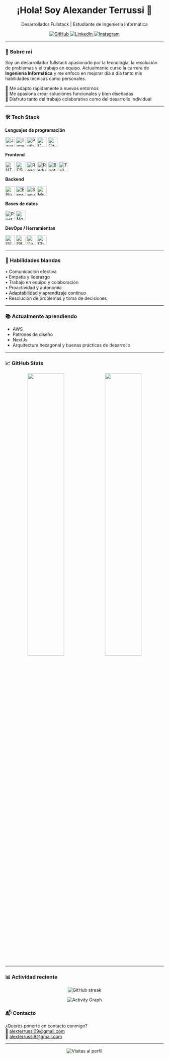 <h1 align="center">¡Hola! Soy Alexander Terrussi 👋</h1>
<p align="center">Desarrollador Fullstack | Estudiante de Ingeniería Informática</p>

<p align="center">
  <a href="https://github.com/AlexTerrussi09" target="_blank">
    <img src="https://img.shields.io/badge/github-%2324292e.svg?&style=for-the-badge&logo=github&logoColor=white" alt="GitHub"/>
  </a>
  <a href="https://linkedin.com/in/alexander-terrussi-a79810250" target="_blank">
    <img src="https://img.shields.io/badge/linkedin-%231E77B5.svg?&style=for-the-badge&logo=linkedin&logoColor=white" alt="LinkedIn"/>
  </a>
  <a href="https://instagram.com/alex_terrussi" target="_blank">
    <img src="https://img.shields.io/badge/instagram-%23000000.svg?&style=for-the-badge&logo=instagram&logoColor=white" alt="Instagram"/>
  </a>
</p>

---

### 🙋 Sobre mí

Soy un desarrollador fullstack apasionado por la tecnología, la resolución de problemas y el trabajo en equipo. Actualmente curso la carrera de **Ingeniería Informática** y me enfoco en mejorar día a día tanto mis habilidades técnicas como personales.

🔹 Me adapto rápidamente a nuevos entornos  
🔹 Me apasiona crear soluciones funcionales y bien diseñadas  
🔹 Disfruto tanto del trabajo colaborativo como del desarrollo individual

---

### 🛠️ Tech Stack

**Lenguajes de programación**
<p>
  <img src="https://profilinator.rishav.dev/skills-assets/javascript-original.svg" height="30" alt="JavaScript" />
  <img src="https://profilinator.rishav.dev/skills-assets/typescript-original.svg" height="30" alt="TypeScript" />
  <img src="https://profilinator.rishav.dev/skills-assets/python-original.svg" height="30" alt="Python" />
  <img src="https://profilinator.rishav.dev/skills-assets/c-original.svg" height="30" alt="C" />
  <img src="https://profilinator.rishav.dev/skills-assets/cplusplus-original.svg" height="30" alt="C++" />
</p>

**Frontend**
<p>
  <img src="https://profilinator.rishav.dev/skills-assets/html5-original-wordmark.svg" height="30" alt="HTML5" />
  <img src="https://profilinator.rishav.dev/skills-assets/css3-original-wordmark.svg" height="30" alt="CSS3" />
  <img src="https://profilinator.rishav.dev/skills-assets/react-original-wordmark.svg" height="30" alt="React" />
  <img src="https://profilinator.rishav.dev/skills-assets/redux-original.svg" height="30" alt="Redux" />
  <img src="https://profilinator.rishav.dev/skills-assets/bootstrap-plain.svg" height="30" alt="Bootstrap" />
  <img src="https://profilinator.rishav.dev/skills-assets/tailwindcss.svg" height="30" alt="Tailwind CSS" />
</p>

**Backend**
<p>
  <img src="https://profilinator.rishav.dev/skills-assets/nodejs-original-wordmark.svg" height="30" alt="Node.js" />
  <img src="https://profilinator.rishav.dev/skills-assets/express-original-wordmark.svg" height="30" alt="Express.js" />
  <img src="https://profilinator.rishav.dev/skills-assets/sequelize-original.svg" height="30" alt="Sequelize" />
  <img src="https://profilinator.rishav.dev/skills-assets/mongoose.png" height="30" alt="Mongoose" />
</p>

**Bases de datos**
<p>
  <img src="https://profilinator.rishav.dev/skills-assets/postgresql-original-wordmark.svg" height="30" alt="PostgreSQL" />
  <img src="https://profilinator.rishav.dev/skills-assets/mongodb-original-wordmark.svg" height="30" alt="MongoDB" />
</p>

**DevOps / Herramientas**
<p>
  <img src="https://profilinator.rishav.dev/skills-assets/git-scm-icon.svg" height="30" alt="Git" />
  <img src="https://profilinator.rishav.dev/skills-assets/github-original-wordmark.svg" height="30" alt="GitHub" />
  <img src="https://profilinator.rishav.dev/skills-assets/docker-original-wordmark.svg" height="30" alt="Docker" />
  <img src="https://profilinator.rishav.dev/skills-assets/logo-title.svg" height="30" alt="Chart.js" />
</p>

---

### 💼 Habilidades blandas

• Comunicación efectiva  
• Empatía y liderazgo  
• Trabajo en equipo y colaboración  
• Proactividad y autonomía  
• Adaptabilidad y aprendizaje continuo  
• Resolución de problemas y toma de decisiones

---

### 📚 Actualmente aprendiendo

- AWS  
- Patrones de diseño  
- NextJs  
- Arquitectura hexagonal y buenas prácticas de desarrollo

---

### 📈 GitHub Stats

<div align="center">
  <img src="https://github-readme-stats.vercel.app/api?username=AlexTerrussi09&show_icons=true&theme=default&count_private=true&hide_border=true" width="48%"/>
  <img src="https://github-readme-stats.vercel.app/api/top-langs/?username=AlexTerrussi09&layout=compact&hide_border=true" width="48%"/>
</div>

---

### 📊 Actividad reciente

<p align="center">
  <img src="https://streak-stats.demolab.com?user=AlexTerrussi09&theme=default&hide_border=true&border_radius=6&date_format=j%20M%5B%20Y%5D" alt="GitHub streak"/>
</p>

<p align="center">
  <img src="https://github-readme-activity-graph.vercel.app/graph?username=AlexTerrussi09&bg_color=ffffff&color=000000&line=007acc&point=24292e&area=true&hide_border=true" alt="Activity Graph"/>
</p>


### 📬 Contacto

¿Querés ponerte en contacto conmigo?  
📧 alexterrussi09@gmail.com  
📧 alexterrussi9@gmail.com  

---

<div align="center">
  <img src="https://komarev.com/ghpvc/?username=AlexTerrussi09&style=flat-square" alt="Visitas al perfil"/>
</div>

